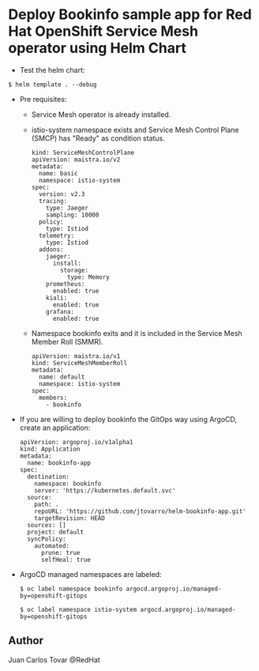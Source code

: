# Deploy Bookinfo sample app for Red Hat OpenShift Service Mesh operator using Helm Chart

- Test the helm chart:
```
$ helm template . --debug
```

- Pre requisites:
    - Service Mesh operator is already installed.

    - istio-system namespace exists and Service Mesh Control Plane (SMCP) has "Ready" as condition status.

      ```
      kind: ServiceMeshControlPlane
      apiVersion: maistra.io/v2
      metadata:
        name: basic
        namespace: istio-system
      spec:
        version: v2.3
        tracing:
          type: Jaeger
          sampling: 10000
        policy:
          type: Istiod
        telemetry:
          type: Istiod
        addons:
          jaeger:
            install:
              storage:
                type: Memory
          prometheus:
            enabled: true
          kiali:
            enabled: true
          grafana:
            enabled: true
      ```

    - Namespace bookinfo exits and it is included in the Service Mesh Member Roll (SMMR).

      ```
      apiVersion: maistra.io/v1
      kind: ServiceMeshMemberRoll
      metadata:
        name: default
        namespace: istio-system
      spec:
        members:
          - bookinfo
      ```
    
-  If you are willing to deploy bookinfo the GitOps way using ArgoCD, create an application: 

    ```
    apiVersion: argoproj.io/v1alpha1
    kind: Application
    metadata:
      name: bookinfo-app
    spec:
      destination:
        namespace: bookinfo
        server: 'https://kubernetes.default.svc'
      source:
        path: .
        repoURL: 'https://github.com/jtovarro/helm-bookinfo-app.git'
        targetRevision: HEAD
      sources: []
      project: default
      syncPolicy:
        automated:
          prune: true
          selfHeal: true
    ```

- ArgoCD managed namespaces are labeled:

  ```
  $ oc label namespace bookinfo argocd.argoproj.io/managed-by=openshift-gitops
    
  $ oc label namespace istio-system argocd.argoproj.io/managed-by=openshift-gitops
  ```

## Author

Juan Carlos Tovar @RedHat
